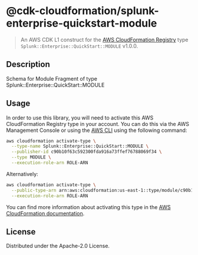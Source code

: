 # @cdk-cloudformation/splunk-enterprise-quickstart-module

> An AWS CDK L1 construct for the [AWS CloudFormation Registry] type `Splunk::Enterprise::QuickStart::MODULE` v1.0.0.

[AWS CloudFormation Registry]: https://docs.aws.amazon.com/AWSCloudFormation/latest/UserGuide/registry.html

## Description

Schema for Module Fragment of type Splunk::Enterprise::QuickStart::MODULE

## Usage

In order to use this library, you will need to activate this AWS CloudFormation Registry type in your account. You can do this via the AWS Management Console or using the [AWS CLI](https://aws.amazon.com/cli/) using the following command:

```sh
aws cloudformation activate-type \
  --type-name Splunk::Enterprise::QuickStart::MODULE \
  --publisher-id c90b10f63c592300fda916a73ffef76788069f34 \
  --type MODULE \
  --execution-role-arn ROLE-ARN
```

Alternatively:

```sh
aws cloudformation activate-type \
  --public-type-arn arn:aws:cloudformation:us-east-1::type/module/c90b10f63c592300fda916a73ffef76788069f34/Splunk-Enterprise-QuickStart-MODULE \
  --execution-role-arn ROLE-ARN
```

You can find more information about activating this type in the [AWS CloudFormation documentation](https://docs.aws.amazon.com/AWSCloudFormation/latest/UserGuide/registry-public.html).

## License

Distributed under the Apache-2.0 License.
